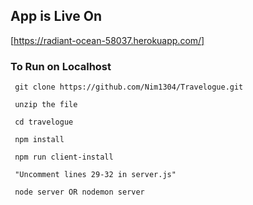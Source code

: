 ## App is Live On
   [https://radiant-ocean-58037.herokuapp.com/]

### To Run on Localhost
     
     git clone https://github.com/Nim1304/Travelogue.git

     unzip the file

     cd travelogue

     npm install

     npm run client-install

     "Uncomment lines 29-32 in server.js"

     node server OR nodemon server

